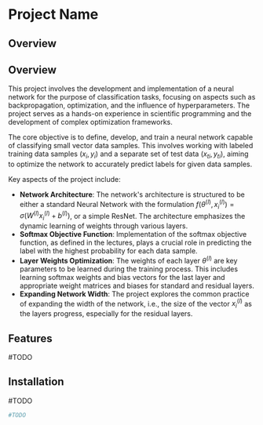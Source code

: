# Project Name

## Overview
## Overview

This project involves the development and implementation of a neural network for the purpose of classification tasks, focusing on aspects such as backpropagation, optimization, and the influence of hyperparameters. The project serves as a hands-on experience in scientific programming and the development of complex optimization frameworks.

The core objective is to define, develop, and train a neural network capable of classifying small vector data samples. This involves working with labeled training data samples $(x_i, y_i)$ and a separate set of test data $(x_{ti}, y_{ti})$, aiming to optimize the network to accurately predict labels for given data samples. 

Key aspects of the project include:
- **Network Architecture**: The network's architecture is structured to be either a standard Neural Network with the formulation $f(θ^{(l)}, x^{(l)}_i) = σ(W^{(l)}x^{(l)}_i + b^{(l)})$, or a simple ResNet. The architecture emphasizes the dynamic learning of weights through various layers.
- **Softmax Objective Function**: Implementation of the softmax objective function, as defined in the lectures, plays a crucial role in predicting the label with the highest probability for each data sample.
- **Layer Weights Optimization**: The weights of each layer $θ^{(l)}$ are key parameters to be learned during the training process. This includes learning softmax weights and bias vectors for the last layer and appropriate weight matrices and biases for standard and residual layers.
- **Expanding Network Width**: The project explores the common practice of expanding the width of the network, i.e., the size of the vector $x^{(l)}_i$ as the layers progress, especially for the residual layers.



## Features
#TODO

## Installation
#TODO

```bash
#TODO
